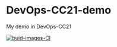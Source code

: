 # DevOps-CC21-demo
My demo in DevOps-CC21 

[![buid-images-CI](https://github.com/skiyl9x/DevOps-CC21-demo/actions/workflows/buid-images-CI.yml/badge.svg?branch=main)](https://github.com/skiyl9x/DevOps-CC21-demo/actions/workflows/buid-images-CI.yml)

